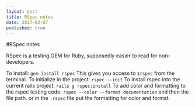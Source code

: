 ```yaml
---
layout: post
title: RSpec notes
date: 2017-02-07
published: true
---
```

#RSpec notes

RSpec is a testing GEM for Ruby, supposedly easier to read for non-developers.

To install:
`gem install rspec`
This gives you access to `$rspec` from the terminal.
To initialize in the project:
`rspec --init`
To install rspec into the current rails project:
`rails g rspec:install`
To add color and formatting to the rspec testing code:
`rspec --color --format documentation` and then the file path.
or in the `.rspec` file put the formatting for color and format.
